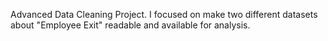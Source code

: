 Advanced Data Cleaning Project.
I focused on make two different datasets about "Employee Exit" readable and available for analysis.
